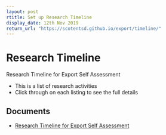```yaml
---
layout: post
rtitle: Set up Research Timeline
display_date: 12th Nov 2019
return_url: "https://scotentsd.github.io/export/timeline/"
---
```



# Research Timeline
  
Research Timeline for Export Self Assessment 
- This is a list of research activities 
- Click through on each listing to see the full details

## Documents
- [Research Timeline for Export Self Assessment](https://scotentsd.github.io/exportselfassessment/research/)